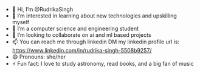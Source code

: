 - 👋 Hi, I’m @RudrikaSingh
- 👀 I’m interested in learning about new technologies and upskilling myself
- 🌱 I’m a computer science and engineering student
- 💞️ I’m looking to collaborate on ai and ml based projects
- 📫 You can reach me through linkedin DM my linkedin profile url is: https://www.linkedin.com/in/rudrika-singh-5508b9257/
- 😄 Pronouns: she/her
- ⚡ Fun fact: I love to study astronomy, read books, and a big fan of music

